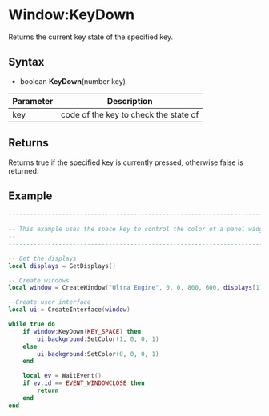 # Window:KeyDown

Returns the current key state of the specified key.

## Syntax

- boolean **KeyDown**(number key)

| Parameter | Description |
|---|---|
| key | code of the key to check the state of |

## Returns

Returns true if the specified key is currently pressed, otherwise false is returned.

## Example

```lua
-------------------------------------------------------------------------------------------------
--
-- This example uses the space key to control the color of a panel widget.
--
-------------------------------------------------------------------------------------------------

-- Get the displays
local displays = GetDisplays()

-- Create windows
local window = CreateWindow("Ultra Engine", 0, 0, 800, 600, displays[1])

--Create user interface
local ui = CreateInterface(window)

while true do
    if window:KeyDown(KEY_SPACE) then
        ui.background:SetColor(1, 0, 0, 1)
    else
        ui.background:SetColor(0, 0, 0, 1)
    end

    local ev = WaitEvent()
    if ev.id == EVENT_WINDOWCLOSE then
        return
    end
end
```
